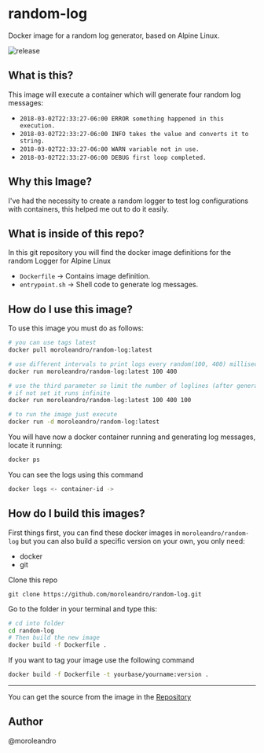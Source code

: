 # random-log

Docker image for a random log generator, based on Alpine Linux.

![release](https://github.com/moroleandro/random-log)

## What is this?

This image will execute a container which will generate four random log messages:

* `2018-03-02T22:33:27-06:00 ERROR something happened in this execution.`
* `2018-03-02T22:33:27-06:00 INFO takes the value and converts it to string.`
* `2018-03-02T22:33:27-06:00 WARN variable not in use.`
* `2018-03-02T22:33:27-06:00 DEBUG first loop completed.`

## Why this Image?

I've had the necessity to create a random logger to test log configurations with containers, this helped me out to do it easily.

## What is inside of this repo?

In this git repository you will find the docker image definitions for the random Logger for Alpine Linux

* `Dockerfile` -> Contains image definition.
* `entrypoint.sh` -> Shell code to generate log messages.

## How do I use this image?

To use this image you must do as follows:

```bash
# you can use tags latest
docker pull moroleandro/random-log:latest

# use different intervals to print logs every random(100, 400) milliseconds
docker run moroleandro/random-log:latest 100 400

# use the third parameter so limit the number of loglines (after generating the lines the container will stop).
# if not set it runs infinite
docker run moroleandro/random-log:latest 100 400 100

# to run the image just execute
docker run -d moroleandro/random-log:latest
```

You will have now a docker container running and generating log messages, locate it running:

```bash
docker ps
```

You can see the logs using this command

```bash
docker logs <- container-id ->
```

## How do I build this images?

First things first, you can find these docker images in `moroleandro/random-log`
but you can also build a specific version on your own, you only need:

* docker
* git

Clone this repo

`git clone https://github.com/moroleandro/random-log.git`

Go to the folder in your terminal and type this:

```bash
# cd into folder
cd random-log
# Then build the new image
docker build -f Dockerfile .
```

If you want to tag your image use the following command

```bash
docker build -f Dockerfile -t yourbase/yourname:version .
```

---

You can get the source from the image in the [Repository](https://github.com/moroleandro/random-log)

## Author

@moroleandro

